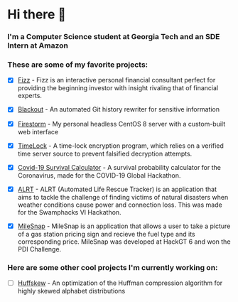 # Hi there 👋

### I'm a Computer Science student at Georgia Tech and an SDE Intern at Amazon

### These are some of my favorite projects:

- [X] [Fizz](https://github.com/computer-geek64/fizz) - Fizz is an interactive personal financial consultant perfect for providing the beginning investor with insight rivaling that of financial experts.

- [X] [Blackout](https://github.com/computer-geek64/blackout) - An automated Git history rewriter for sensitive information 

- [X] [Firestorm](https://github.com/computer-geek64/firestorm) - My personal headless CentOS 8 server with a custom-built web interface

- [X] [TimeLock](https://github.com/computer-geek64/timelock) - A time-lock encryption program, which relies on a verified time server source to prevent falsified decryption attempts.

- [X] [Covid-19 Survival Calculator](https://github.com/computer-geek64/covid19-survival-calculator) - A survival probability calculator for the Coronavirus, made for the COVID-19 Global Hackathon.

- [X] [ALRT](https://github.com/computer-geek64/alrt) - ALRT (Automated Life Rescue Tracker) is an application that aims to tackle the challenge of finding victims of natural disasters when weather conditions cause power and connection loss. This was made for the Swamphacks VI Hackathon.

- [X] [MileSnap](https://github.com/computer-geek64/milesnap) - MileSnap is an application that allows a user to take a picture of a gas station pricing sign and recieve the fuel type and its corresponding price. MileSnap was developed at HackGT 6 and won the PDI Challenge.

### Here are some other cool projects I'm currently working on:

- [ ] [Huffskew](https://github.com/computer-geek64/huffskew) - An optimization of the Huffman compression algorithm for highly skewed alphabet distributions
